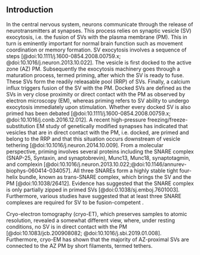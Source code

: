 ## Introduction
In the central nervous system, neurons communicate through the release of neurotransmitters at synapses. This process relies on synaptic vesicle (SV) exocytosis, i.e. the fusion of SVs with the plasma membrane (PM). This in turn is eminently important for normal brain function such as movement coordination or memory formation.
SV exocytosis involves a sequence of steps [@doi:10.1111/j.1600-0854.2008.00759.x; @doi:10.1016/j.neuron.2013.10.022]. The vesicle is first docked to the active zone (AZ) PM. Subsequently the exocytosis machinery goes through a maturation process, termed priming, after which the SV is ready to fuse. These SVs form the readily releasable pool (RRP) of SVs. Finally, a calcium influx triggers fusion of the SV with the PM. Docked SVs are defined as the SVs in very close proximity or direct contact with the PM as observed by electron microscopy (EM), whereas priming refers to SV ability to undergo exocytosis immediately upon stimulation. Whether every docked SV is also primed has been debated [@doi:10.1111/j.1600-0854.2008.00759.x; @doi:10.1016/j.conb.2016.12.012]. A recent high-pressure freezing/freeze-substitution EM study of genetically modified synapses has indicated that vesicles that are in direct contact with the PM, i.e. docked, are primed and belong to the RRP and that this situation occurs downstream of vesicle tethering [@doi:10.1016/j.neuron.2014.10.009]. From a molecular perspective, priming involves several proteins including the SNARE complex (SNAP-25, Syntaxin, and synaptobrevin), Munc13, Munc18, synaptotagmin, and complexin [@doi:10.1016/j.neuron.2013.10.022;@doi:10.1146/annurev-biophys-060414-034057]. All three SNAREs form a highly stable tight four-helix bundle, known as trans-SNARE complex, which brings the SV and the PM [@doi:10.1038/26412]. Evidence has suggested that the SNARE complex is only partially zipped in primed SVs [@doi:0.1038/sj.emboj.7601003]. Furthermore, various studies have suggested that at least three SNARE complexes are required for SV to be fusion-competent . 

Cryo-electron tomography (cryo-ET), which preserves samples to atomic resolution, revealed a somewhat different view, where, under resting conditions, no SV is in direct contact with the PM [@doi:10.1083/jcb.200908082; @doi:10.1016/j.sbi.2019.01.008]. Furthermore, cryo-EM has shown that the majority of AZ-proximal SVs are connected to the AZ PM by short filaments, termed tethers.

